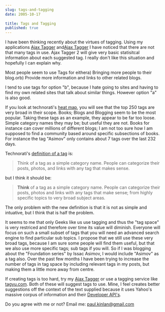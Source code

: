 ```yaml
---
slug: tags-and-tagging
date: 2005-10-17
 
title: Tags and Tagging
published: true
---
```

I have been thinking recently about the virtues of tagging.  Using my applications <a href="http://www.kinlan.co.uk/AjaxExperiments/AjaxTag" rel="tag">Ajax Tagger</a> and[Ajax Tagger](http://www.kinlan.co.uk/AjaxExperiments/AjaxTag2) I have noticed that there are not that many tags in use.  Ajax Tagger 2 will give very basic statisitcal information about each suggested tag.  I really don't like this situation and hopefully I can explain why.<p />Most people seem to use Tags for eithera) Bringing more people to their blog.orb) Provide more information and links to other related blogs.<p />I tend to use tags for option "b", because I hate going to sites and having to find my own related sites that talk about similar things.  However option "a" is also good.<p />If you look at technorati's [heat map](http://www.technorati.com/tags/), you will see that the top 250 tags are very broad in their scope.  Books; Blogs and Blogging seem to be the most popular.  Taking these tags as an example, they appear to be far too loose.  Simple category names they may be; but useful they are not.  Books for instance can cover millions of different blogs; I am not too sure how I am supposed to find a community based around specific subsections of books.  For instance the tag "Asimov" only contains about 7 tags over the last 232 days.<p />Technorati's [definition of a tag](http://www.technorati.com/help/tags.html) is:<blockquote class="posterous_short_quote">Think of a tag as a simple category name. People can categorize their posts, photos, and links with any tag that makes sense.</blockquote>but  I think it should be:<blockquote class="posterous_short_quote">
<strong>Think </strong>of a tag as a simple category name. People can categorize their posts, photos and links with any tags that make sense; from highly specific topics to very broad subject areas.</blockquote>The only problem with the new definition is that it is not as simple and intuative, but I think that is half the problem.<p />It seems to me that only Geeks like us use tagging and thus the "tag space" is very restriced and therefore over time its value will diminish.  Everyone will focus on such a small subset of tags that you will need an advanced search engine to find particular sub topics.  I propose that we still use these very broad tags, because I am sure some people will find them useful, but that we also use more specific tags; sub tags if you will.  So if I was blogging about the "Foundation series" by Issac Asimov, I would include "Asimov" as a tag also.  Over the past few months I have been trying to increase the number of tags in tag space by including relevant tags in my posts, but making them a little more away from centre.<p />If creating tags is too hard, try my [Ajax Tagger](http://www.kinlan.co.uk/AjaxExperiments/AjaxTag) or use a tagging service like [tagyu.com](http://www.tagyu.com/). Both of these will suggest tags to use.  Mine, I feel creates better suggestions off the context of the text supplied because it uses Yahoo's massive corpus of information and their [Developer API's](http://developer.yahoo.net).<p />Do you agree with me or not? Email me: [paul.kinlan@gmail.com](mailto:%20paul.kinlan@gmail.com)<p />

